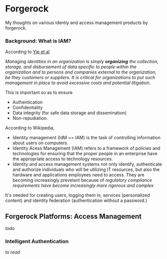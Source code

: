 # Forgerock
My thoughts on various identiy and access management products by forgerock.

### Background: What is IAM?
According to [Yip et al](https://learning.oreilly.com/library/view/identity-management-a/9781583470930/)

*Managing identities in an organization is simply **organizing** the collection, storage, and disbursement of data specific to people within the organization and to persons and companies external to the organization, be they customers or suppliers. It is critical for organizations to put such management in place to avoid excessive costs and potential litigation.*

This is important so as to ensure 
- Authentication 
- Confidentiality  
- Data integrity (for safe data storage and dissemination)
- Non-repudiation. 

According to Wikipedia,

* Identity management (IdM == IAM) is the task of controlling information about users on computers.
* Identity Acess Management (IAM) refers to a framework of policies and technologies for ensuring that the proper people in an enterprise have the appropriate access to technology resources.
*  Identity and access management systems not only identify, authenticate and authorize individuals who will be utilizing IT resources, but also the hardware and applications employees need to access. They are becoming increasingly prevelant because of *regulatory compliance requirements have become increasingly more rigorous and complex* 

It's needed for creating users, logging them in, services (personalized content) and identity federation (authentication without a password.)

## Forgerock Platforms: Access Management

*todo* 

### Intelligent Authentication

*to read*
